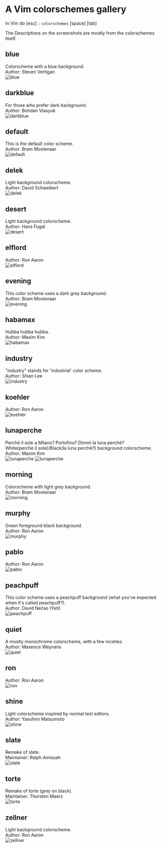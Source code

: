 # A Vim colorschemes gallery

In Vim do [esc] `:` `colorschemes` <key>[space]</key> <key>[tab]</key>

The Descriptions on the screenshots are mostly from the colorschemes itself.

## blue
Colorscheme with a blue background.<br>
Author: Steven Vertigan<br>
![blue](blue.png)

## darkblue
For those who prefer dark background.<br>
Author: Bohdan Vlasyuk<br>
![darkblue](darkblue.png)

## default
This is the default color scheme.<br>
Author: Bram Moolenaar<br>
![default](default.png)

## delek
Light background colorscheme.<br>
Author: David Schweikert<br>
![delek](delek.png)

## desert
Light background colorscheme.<br>
Author: Hans Fugal<br>
![desert](desert.png)

## elflord
Author: Ron Aaron<br>
![elflord](elflord.png)

## evening
This color scheme uses a dark grey background.<br>
Author: Bram Moolenaar<br>
![evening](evening.png)

## habamax
Hubba hubba hubba.<br>
Author: Maxim Kim<br>
![habamax](habamax.png)

## industry
"industry" stands for 'industrial' color scheme.<br>
Author: Shian Lee<br>
![industry](industry.png)

## koehler
Author: Ron Aaron<br>
![koehler](koehler.png)

## lunaperche
Perchè il sole a Milano? Portofino? Dimmi la luna perchè?<br>White(perchè il sole)/Black(la luna perchè?) background colorscheme.<br>
Author: Maxim Kim<br>
![lunaperche](lunaperche-lt.png)
![lunaperche](lunaperche.png)

## morning
Colorscheme with light grey background.<br>
Author: Bram Moolenaar<br>
![morning](morning.png)

## murphy
Green foreground black background.<br>
Author: Ron Aaron<br>
![murphy](murphy.png)

## pablo
Author: Ron Aaron<br>
![pablo](pablo.png)

## peachpuff
This color scheme uses a peachpuff background (what you've expected when it's called peachpuff?).<br>
Author: David Ne&#269;as (Yeti)<br>
![peachpuff](peachpuff.png)

## quiet
A mostly monochrome colorscheme, with a few niceties.<br>
Author: Maxence Weynans<br>
![quiet](quiet.png)

## ron
Author: Ron Aaron<br>
![ron](ron.png)

## shine
Light colorscheme inspired by normal text editors.<br>
Author: Yasuhiro Matsumoto<br>
![shine](shine.png)

## slate
Remake of slate.<br>
Maintainer: Ralph Amissah<br>
![slate](slate.png)

## torte
Remake of torte (grey on black).<br>
Maintainer: Thorsten Maerz<br>
![torte](torte.png)

## zellner
Light background colorscheme.<br>
Author: Ron Aaron<br>
![zellner](zellner.png)
